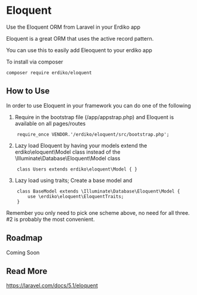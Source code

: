 # Eloquent
Use the Eloquent ORM from Laravel in your Erdiko app

Eloquent is a great ORM that uses the active record pattern.

You can use this to easily add Eleoquent to your erdiko app

To install via composer

    composer require erdiko/eloquent

How to Use
----------

In order to use Eloquent in your framework you can do one of the following

1. Require in the bootstrap file (/app/appstrap.php) and Eloquent is available on all pages/routes
```
    require_once VENDOR.'/erdiko/eloquent/src/bootstrap.php';
```

2. Lazy load Eloquent by having your models extend the erdiko\eloquent\Model class instead of the \Illuminate\Database\Eloquent\Model class
```
    class Users extends erdiko\eloquent\Model { }
```

3. Lazy load using traits; Create a base model and 
```
    class BaseModel extends \Illuminate\Database\Eloquent\Model {
        use \erdiko\eloquent\EloquentTraits;
    }
```

Remember you only need to pick one scheme above, no need for all three.  #2 is probably the most convenient.

Roadmap
-------

Coming Soon

Read More
---------

https://laravel.com/docs/5.1/eloquent

